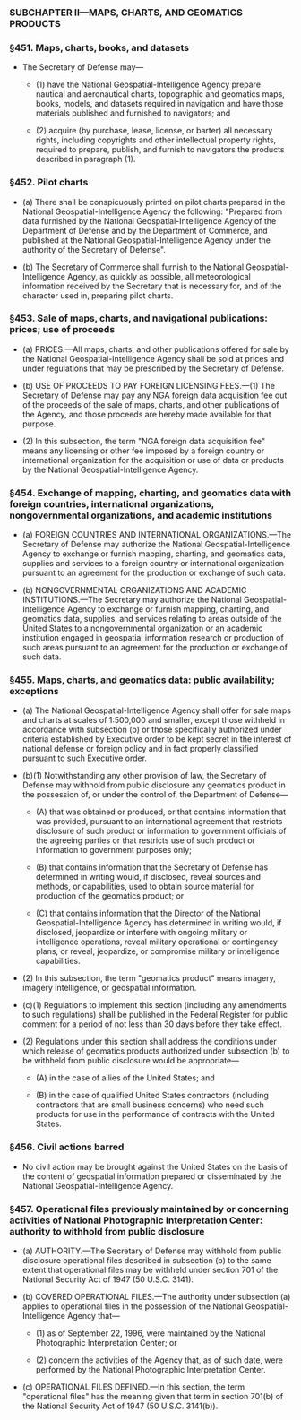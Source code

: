 ### SUBCHAPTER II—MAPS, CHARTS, AND GEOMATICS PRODUCTS

### §451. Maps, charts, books, and datasets
* The Secretary of Defense may—

  * (1) have the National Geospatial-Intelligence Agency prepare nautical and aeronautical charts, topographic and geomatics maps, books, models, and datasets required in navigation and have those materials published and furnished to navigators; and

  * (2) acquire (by purchase, lease, license, or barter) all necessary rights, including copyrights and other intellectual property rights, required to prepare, publish, and furnish to navigators the products described in paragraph (1).

### §452. Pilot charts
* (a) There shall be conspicuously printed on pilot charts prepared in the National Geospatial-Intelligence Agency the following: "Prepared from data furnished by the National Geospatial-Intelligence Agency of the Department of Defense and by the Department of Commerce, and published at the National Geospatial-Intelligence Agency under the authority of the Secretary of Defense".

* (b) The Secretary of Commerce shall furnish to the National Geospatial-Intelligence Agency, as quickly as possible, all meteorological information received by the Secretary that is necessary for, and of the character used in, preparing pilot charts.

### §453. Sale of maps, charts, and navigational publications: prices; use of proceeds
* (a) PRICES.—All maps, charts, and other publications offered for sale by the National Geospatial-Intelligence Agency shall be sold at prices and under regulations that may be prescribed by the Secretary of Defense.

* (b) USE OF PROCEEDS TO PAY FOREIGN LICENSING FEES.—(1) The Secretary of Defense may pay any NGA foreign data acquisition fee out of the proceeds of the sale of maps, charts, and other publications of the Agency, and those proceeds are hereby made available for that purpose.

* (2) In this subsection, the term "NGA foreign data acquisition fee" means any licensing or other fee imposed by a foreign country or international organization for the acquisition or use of data or products by the National Geospatial-Intelligence Agency.

### §454. Exchange of mapping, charting, and geomatics data with foreign countries, international organizations, nongovernmental organizations, and academic institutions
* (a) FOREIGN COUNTRIES AND INTERNATIONAL ORGANIZATIONS.—The Secretary of Defense may authorize the National Geospatial-Intelligence Agency to exchange or furnish mapping, charting, and geomatics data, supplies and services to a foreign country or international organization pursuant to an agreement for the production or exchange of such data.

* (b) NONGOVERNMENTAL ORGANIZATIONS AND ACADEMIC INSTITUTIONS.—The Secretary may authorize the National Geospatial-Intelligence Agency to exchange or furnish mapping, charting, and geomatics data, supplies, and services relating to areas outside of the United States to a nongovernmental organization or an academic institution engaged in geospatial information research or production of such areas pursuant to an agreement for the production or exchange of such data.

### §455. Maps, charts, and geomatics data: public availability; exceptions
* (a) The National Geospatial-Intelligence Agency shall offer for sale maps and charts at scales of 1:500,000 and smaller, except those withheld in accordance with subsection (b) or those specifically authorized under criteria established by Executive order to be kept secret in the interest of national defense or foreign policy and in fact properly classified pursuant to such Executive order.

* (b)(1) Notwithstanding any other provision of law, the Secretary of Defense may withhold from public disclosure any geomatics product in the possession of, or under the control of, the Department of Defense—

  * (A) that was obtained or produced, or that contains information that was provided, pursuant to an international agreement that restricts disclosure of such product or information to government officials of the agreeing parties or that restricts use of such product or information to government purposes only;

  * (B) that contains information that the Secretary of Defense has determined in writing would, if disclosed, reveal sources and methods, or capabilities, used to obtain source material for production of the geomatics product; or

  * (C) that contains information that the Director of the National Geospatial-Intelligence Agency has determined in writing would, if disclosed, jeopardize or interfere with ongoing military or intelligence operations, reveal military operational or contingency plans, or reveal, jeopardize, or compromise military or intelligence capabilities.


* (2) In this subsection, the term "geomatics product" means imagery, imagery intelligence, or geospatial information.

* (c)(1) Regulations to implement this section (including any amendments to such regulations) shall be published in the Federal Register for public comment for a period of not less than 30 days before they take effect.

* (2) Regulations under this section shall address the conditions under which release of geomatics products authorized under subsection (b) to be withheld from public disclosure would be appropriate—

  * (A) in the case of allies of the United States; and

  * (B) in the case of qualified United States contractors (including contractors that are small business concerns) who need such products for use in the performance of contracts with the United States.

### §456. Civil actions barred
* No civil action may be brought against the United States on the basis of the content of geospatial information prepared or disseminated by the National Geospatial-Intelligence Agency.

### §457. Operational files previously maintained by or concerning activities of National Photographic Interpretation Center: authority to withhold from public disclosure
* (a) AUTHORITY.—The Secretary of Defense may withhold from public disclosure operational files described in subsection (b) to the same extent that operational files may be withheld under section 701 of the National Security Act of 1947 (50 U.S.C. 3141).

* (b) COVERED OPERATIONAL FILES.—The authority under subsection (a) applies to operational files in the possession of the National Geospatial-Intelligence Agency that—

  * (1) as of September 22, 1996, were maintained by the National Photographic Interpretation Center; or

  * (2) concern the activities of the Agency that, as of such date, were performed by the National Photographic Interpretation Center.


* (c) OPERATIONAL FILES DEFINED.—In this section, the term "operational files" has the meaning given that term in section 701(b) of the National Security Act of 1947 (50 U.S.C. 3141(b)).